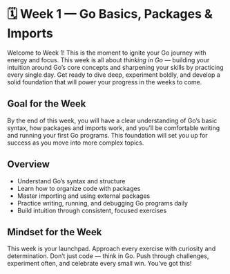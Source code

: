 # 🗓 Week 1 — Go Basics, Packages & Imports

Welcome to Week 1! This is the moment to ignite your Go journey with energy and focus. This week is all about *thinking in Go* — building your intuition around Go’s core concepts and sharpening your skills by practicing every single day. Get ready to dive deep, experiment boldly, and develop a solid foundation that will power your progress in the weeks to come.

## Goal for the Week

By the end of this week, you will have a clear understanding of Go’s basic syntax, how packages and imports work, and you’ll be comfortable writing and running your first Go programs. This foundation will set you up for success as you move into more complex topics.

## Overview

- Understand Go’s syntax and structure
- Learn how to organize code with packages
- Master importing and using external packages
- Practice writing, running, and debugging Go programs daily
- Build intuition through consistent, focused exercises

## Mindset for the Week

This week is your launchpad. Approach every exercise with curiosity and determination. Don’t just code — think in Go. Push through challenges, experiment often, and celebrate every small win. You’ve got this!
